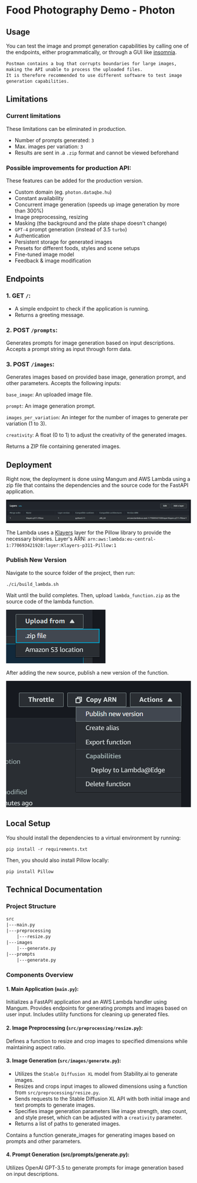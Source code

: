 # Food Photography Demo - Photon

## Usage

You can test the image and prompt generation capabilities by calling one of the endpoints, either programmatically, or through a GUI like [insomnia](https://insomnia.rest/).

    Postman contains a bug that corrupts boundaries for large images, making the API unable to process the uploaded files.
    It is therefore recommended to use different software to test image generation capabilities.

## Limitations

### Current limitations

These limitations can be eliminated in production.

- Number of prompts generated: `3`
- Max. images per variation: `3`
- Results are sent in .a `.zip` format and cannot be viewed beforehand

### Possible improvements for production API:

These features can be added for the production version.

- Custom domain (eg. `photon.dataqbe.hu`)
- Constant availability
- Concurrent image generation (speeds up image generation by more than 300%)
- Image preprocessing, resizing
- Masking (the background and the plate shape doesn't change)
- `GPT-4` prompt generation (instead of 3.5 `turbo`)
- Authentication
- Persistent storage for generated images
- Presets for different foods, styles and scene setups
- Fine-tuned image model
- Feedback & image modification


## Endpoints

### 1. GET `/`:
- A simple endpoint to check if the application is running.
- Returns a greeting message.

### 2. POST `/prompts`:
Generates prompts for image generation based on input descriptions.
Accepts a prompt string as input through form data.

### 3. POST `/images`:
Generates images based on provided base image, generation prompt, and other parameters.
Accepts the following inputs:

`base_image`: An uploaded image file.

`prompt`: An image generation prompt.

`images_per_variation`: An integer for the number of images to generate per variation (1 to 3).

`creativity`: A float (0 to 1) to adjust the creativity of the generated images.

Returns a ZIP file containing generated images.


## Deployment

Right now, the deployment is done using Mangum and AWS Lambda using a zip file that contains the dependencies and the source code for the FastAPI application.

![img.png](docs/images/klayers.png)

The Lambda uses a [Klayers](https://github.com/keithrozario/Klayers) layer for the Pillow library to provide the necessary binaries.
Layer's ARN: `arn:aws:lambda:eu-central-1:770693421928:layer:Klayers-p311-Pillow:1`

### Publish New Version
Navigate to the source folder of the project, then run:

    ./ci/build_lambda.sh

Wait until the build completes. Then, upload `lambda_function.zip` as the source code of the lambda function.

![img.png](docs/images/upload_lambda.png)

After adding the new source, publish a new version of the function.

![img.png](docs/images/publish.png)

## Local Setup

You should install the dependencies to a virtual environment by running:

    pip install -r requirements.txt

Then, you should also install Pillow locally:

    pip install Pillow

## Technical Documentation

### Project Structure
```plaintext
src
|---main.py
|---preprocessing
    |---resize.py
|---images
    |---generate.py
|---prompts
    |---generate.py
```


### Components Overview

#### 1. Main Application (`main.py`):

Initializes a FastAPI application and an AWS Lambda handler using Mangum.
Provides endpoints for generating prompts and images based on user input.
Includes utility functions for cleaning up generated files.

#### 2. Image Preprocessing (`src/preprocessing/resize.py`):

Defines a function to resize and crop images to specified dimensions while maintaining aspect ratio.

#### 3. Image Generation (`src/images/generate.py`):

- Utilizes the `Stable Diffusion XL` model from Stability.ai to generate images.
- Resizes and crops input images to allowed dimensions using a function from `src/preprocessing/resize.py`.
- Sends requests to the Stable Diffusion XL API with both initial image and text prompts to generate images.
- Specifies image generation parameters like image strength, step count, and style preset, which can be adjusted with a `creativity` parameter.
- Returns a list of paths to generated images.

Contains a function generate_images for generating images based on prompts and other parameters.

#### 4. Prompt Generation (src/prompts/generate.py):

Utilizes OpenAI GPT-3.5 to generate prompts for image generation based on input descriptions.